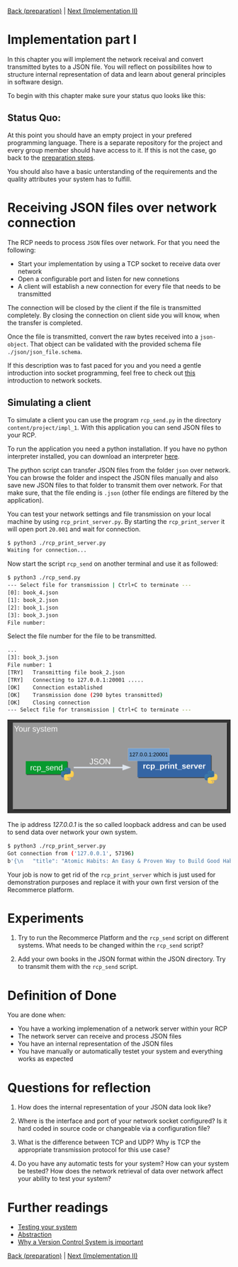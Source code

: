 [Back (preparation)](./preparation.md) | [Next (Implementation II)](./impl_2.md)

# Implementation part I
In this chapter you will implement the network receival and convert transmitted bytes to a JSON file. You will reflect on possibilites how to structure internal representation of data and learn about general principles in software design. 

To begin with this chapter make sure your status quo looks like this:

## Status Quo:
At this point you should have an empty project in your prefered programming language. There is a separate repository for the project and every group member should have access to it. If this is not the case, go back to the [preparation steps](./preparation.md).

You should also have a basic unterstanding of the requirements and the quality attributes your system has to fulfill.

# Receiving JSON files over network connection
The RCP needs to process `JSON` files over network. For that you need the following:

- Start your implementation by using a TCP socket to receive data over network
- Open a configurable port and listen for new connetions
- A client will establish a new connection for every file that needs to be transmitted 

The connection will be closed by the client if the file is transmitted completely. By closing the connection on client side you will know, when the transfer is completed.

Once the file is transmitted, convert the raw bytes received into a `json-object`. That object can be validated with the provided schema file `./json/json_file.schema`.  

If this description was to fast paced for you and you need a gentle introduction into socket programming, feel free to check out [this](../../material/network.md) introduction to network sockets.

## Simulating a client
To simulate a client you can use the program `rcp_send.py` in the directory `content/project/impl_1`. With this application you can send JSON files to your RCP.

To run the application you need a python installation. If you have no python interpreter installed, you can download an interpreter [here](https://python.org).

The python script can transfer JSON files from the folder `json` over network. You can browse the folder and inspect the JSON files manually and also save new JSON files to that folder to transmit them over network. For that make sure, that the file ending is `.json` (other file endings are filtered by the application). 

You can test your network settings and file transmission on your local machine by using `rcp_print_server.py`.
By starting the `rcp_print_server` it will open port `20.001` and wait for connection.

```bash
$ python3 ./rcp_print_server.py 
Waiting for connection...
```

Now start the script `rcp_send` on another terminal and use it as followed:

```bash
$ python3 ./rcp_send.py 
--- Select file for transmission | Ctrl+C to terminate ---
[0]: book_4.json
[1]: book_2.json
[2]: book_1.json
[3]: book_3.json
File number: 
```

Select the file number for the file to be transmitted. 

```bash
...
[3]: book_3.json
File number: 1
[TRY]	Transmitting file book_2.json
[TRY]	Connecting to 127.0.0.1:20001 .....
[OK]	Connection established
[OK]	Transmission done (290 bytes transmitted)
[OK]	Closing connection
--- Select file for transmission | Ctrl+C to terminate ---
```

![](images/client_sim.png)

The ip address *127.0.0.1* is the so called loopback address and can be used to send data over network your own system. 

```bash
$ python3 ./rcp_print_server.py
Got connection from ('127.0.0.1', 57196)
b'{\n   "title": "Atomic Habits: An Easy & Proven Way to Build Good Habits & Break Bad Ones",\n   "author": "James Clear",\n   "isbn-10": "0735211299",\n   "quality": "very good",\n   "language": "english",\n   "publication_date": "2018/010/16",\n   "type": "hardcover",\n   "purchase_price": 2.90\n}\n'
```

Your job is now to get rid of the `rcp_print_server` which is just used for demonstration purposes and replace it with your own first version of the Recommerce platform.

# Experiments

1) Try to run the Recommerce Platform and the `rcp_send` script on different systems. What needs to be changed within the `rcp_send` script?

2) Add your own books in the JSON format within the JSON directory. Try to transmit them with the `rcp_send` script. 

# Definition of Done
You are done when:

- You have a working implemenation of a network server within your RCP
- The network server can receive and process JSON files
- You have an internal representation of the JSON files
- You have manually or automatically testet your system and everything works as expected

# Questions for reflection
1) How does the internal representation of your JSON data look like?

2) Where is the interface and port of your network socket configured? Is it hard coded in source code or changeable via a configuration file?

3) What is the difference between TCP and UDP? Why is TCP the appropriate transmission protocol for this use case?

4) Do you have any automatic tests for your system? How can your system be tested? How does the network retrieval of data over network affect your ability to test your system?

# Further readings

- [Testing your system](../../material/testing.md)
- [Abstraction](../../material/abstraction.md)
- [Why a Version Control System is important](../../material/vcs.md)

[Back (preparation)](./preparation.md) | [Next (Implementation II)](../impl_2/impl_2.md)
